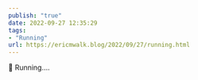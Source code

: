 ```yaml
---
publish: "true"
date: 2022-09-27 12:35:29
tags:
- "Running"
url: https://ericmwalk.blog/2022/09/27/running.html
---
```

<div xmlns="http://www.w3.org/1999/xhtml">
<p>🏃 Running….</p>
</div>